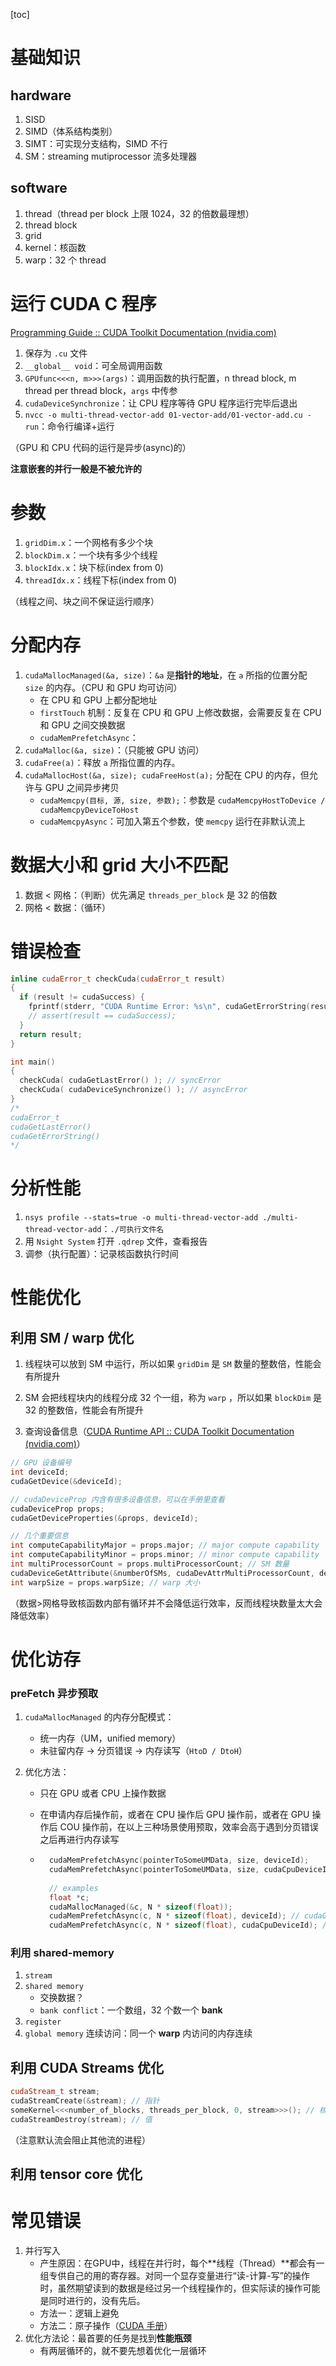 [toc]



# 基础知识



## hardware



1. SISD
2. SIMD（体系结构类别）
3. SIMT：可实现分支结构，SIMD 不行
4. SM：streaming mutiprocessor 流多处理器



## software



1. thread（thread per block 上限 1024，32 的倍数最理想）
2. thread block
3. grid
4. kernel：核函数
5. warp：32 个 thread





# 运行 CUDA C 程序



[Programming Guide :: CUDA Toolkit Documentation (nvidia.com)](https://docs.nvidia.com/cuda/cuda-c-programming-guide/)



1. 保存为 `.cu` 文件
2. `__global__ void`：可全局调用函数
3. `GPUfunc<<<n, m>>>(args)`：调用函数的执行配置，n thread block, m thread per thread block，`args` 中传参
4. `cudaDeviceSynchronize`：让 CPU 程序等待 GPU 程序运行完毕后退出
5. `nvcc -o multi-thread-vector-add 01-vector-add/01-vector-add.cu -run`：命令行编译+运行



（GPU 和 CPU 代码的运行是异步(async)的）

**注意嵌套的并行一般是不被允许的**



# 参数



1. `gridDim.x`：一个网格有多少个块
2. `blockDim.x`：一个块有多少个线程
3. `blockIdx.x`：块下标(index from 0)
4. `threadIdx.x`：线程下标(index from 0)



（线程之间、块之间不保证运行顺序）



# 分配内存



1. `cudaMallocManaged(&a, size)`：`&a` 是**指针的地址**，在 `a` 所指的位置分配 `size` 的内存。（CPU 和 GPU 均可访问）
    - 在 CPU 和 GPU 上都分配地址
    - `firstTouch` 机制：反复在 CPU 和 GPU 上修改数据，会需要反复在 CPU 和 GPU 之间交换数据
    - `cudaMemPrefetchAsync`：
2. `cudaMalloc(&a, size)`：（只能被 GPU 访问）
3. `cudaFree(a)`：释放 `a` 所指位置的内存。
4. `cudaMallocHost(&a, size); cudaFreeHost(a);` 分配在 CPU 的内存，但允许与 GPU 之间异步拷贝
    - `cudaMemcpy(目标, 源, size, 参数);`：参数是 `cudaMemcpyHostToDevice / cudaMemcpyDeviceToHost`
    - `cudaMemcpyAsync`：可加入第五个参数，使 `memcpy` 运行在非默认流上





# 数据大小和 grid 大小不匹配



1. 数据 < 网格：（判断）优先满足 `threads_per_block` 是 32 的倍数
2. 网格 < 数据：（循环）



# 错误检查



```cpp
inline cudaError_t checkCuda(cudaError_t result)
{
  if (result != cudaSuccess) {
    fprintf(stderr, "CUDA Runtime Error: %s\n", cudaGetErrorString(result));
    // assert(result == cudaSuccess);
  }
  return result;
}

int main()
{
  checkCuda( cudaGetLastError() ); // syncError
  checkCuda( cudaDeviceSynchronize() ); // asyncError
}
/*
cudaError_t
cudaGetLastError()
cudaGetErrorString()
*/
```



# 分析性能



1. `nsys profile --stats=true -o multi-thread-vector-add ./multi-thread-vector-add`：`./可执行文件名`
2. 用 `Nsight System` 打开 `.qdrep` 文件，查看报告
3. 调参（执行配置）：记录核函数执行时间



# 性能优化



## 利用 SM / warp 优化



1. 线程块可以放到 SM 中运行，所以如果 `gridDim` 是 `SM` 数量的整数倍，性能会有所提升
2. SM 会把线程块内的线程分成 32 个一组，称为 `warp` ，所以如果 `blockDim` 是 32 的整数倍，性能会有所提升

3. 查询设备信息（[CUDA Runtime API :: CUDA Toolkit Documentation (nvidia.com)](https://docs.nvidia.com/cuda/cuda-runtime-api/structcudaDeviceProp.html)）

```cpp
// GPU 设备编号
int deviceId;
cudaGetDevice(&deviceId);

// cudaDeviceProp 内含有很多设备信息，可以在手册里查看
cudaDeviceProp props;
cudaGetDeviceProperties(&props, deviceId);

// 几个重要信息
int computeCapabilityMajor = props.major; // major compute capability
int computeCapabilityMinor = props.minor; // minor compute capability
int multiProcessorCount = props.multiProcessorCount; // SM 数量
cudaDeviceGetAttribute(&numberOfSMs, cudaDevAttrMultiProcessorCount, deviceId); // SM 数量的另一种求法
int warpSize = props.warpSize; // warp 大小
```



（数据>网格导致核函数内部有循环并不会降低运行效率，反而线程块数量太大会降低效率）



# 优化访存



### preFetch 异步预取



1. `cudaMallocManaged` 的内存分配模式：

    - 统一内存（UM，unified memory）
    - 未驻留内存 -> 分页错误 -> 内存读写（`HtoD / DtoH`）

2. 优化方法：

    - 只在 GPU 或者 CPU 上操作数据

    - 在申请内存后操作前，或者在 CPU 操作后 GPU 操作前，或者在 GPU 操作后 COU 操作前，在以上三种场景使用预取，效率会高于遇到分页错误之后再进行内存读写

    - ```cpp
        cudaMemPrefetchAsync(pointerToSomeUMData, size, deviceId);
        cudaMemPrefetchAsync(pointerToSomeUMData, size, cudaCpuDeviceId);
        
        // examples
        float *c;
        cudaMallocManaged(&c, N * sizeof(float));
        cudaMemPrefetchAsync(c, N * sizeof(float), deviceId); // cudaGetDevice
        cudaMemPrefetchAsync(c, N * sizeof(float), cudaCpuDeviceId); // cudaCpuDeviceId 是环境变量
        ```

        

### 利用 shared-memory



1. `stream`
2. `shared memory`
    - 交换数据？
    - `bank conflict`：一个数组，32 个数一个 **bank**
3. `register`
4. `global memory` 连续访问：同一个 **warp** 内访问的内存连续



## 利用 CUDA Streams 优化



```cpp
cudaStream_t stream;
cudaStreamCreate(&stream); // 指针
someKernel<<<number_of_blocks, threads_per_block, 0, stream>>>(); // 核函数的四个参数
cudaStreamDestroy(stream); // 值
```



（注意默认流会阻止其他流的进程）



## 利用 tensor core 优化



# 常见错误



1. 并行写入
    - 产生原因：在GPU中，线程在并行时，每个**线程（Thread）**都会有一组专供自己的用的寄存器。对同一个显存变量进行“读-计算-写”的操作时，虽然期望读到的数据是经过另一个线程操作的，但实际读的操作可能是同时进行的，没有先后。
    - 方法一：逻辑上避免
    - 方法二：原子操作（[CUDA 手册](https://docs.nvidia.com/cuda/cuda-c-programming-guide/index.html#arithmetic-functions)）
2. 优化方法论：最首要的任务是找到**性能瓶颈**
    - 有两层循环的，就不要先想着优化一层循环

